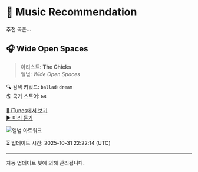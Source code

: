 
# 🎵 Music Recommendation

추천 곡은...

## 🎧 Wide Open Spaces  
> 아티스트: **The Chicks**  
> 앨범: _Wide Open Spaces_  

🔍 검색 키워드: `ballad+dream`  
🌎 국가 스토어: `GB`

[🔗 iTunes에서 보기](https://music.apple.com/gb/album/wide-open-spaces/155681921?i=155682268&uo=4)  
[▶️ 미리 듣기](https://audio-ssl.itunes.apple.com/itunes-assets/AudioPreview116/v4/0a/d7/a6/0ad7a6f8-0584-f0ae-2452-f71bb382c1f2/mzaf_16738507990827141398.plus.aac.p.m4a)

![앨범 아트워크](https://is1-ssl.mzstatic.com/image/thumb/Music124/v4/d6/f8/a4/d6f8a45d-5c99-811c-4eda-32fe7fc02e0c/dj.dooxzlev.jpg/100x100bb.jpg)

⏳ 업데이트 시간: 2025-10-31 22:22:14 (UTC)

---
자동 업데이트 봇에 의해 관리됩니다.
